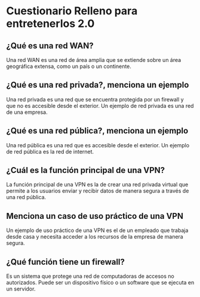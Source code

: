 # Cuestionario Relleno para entretenerlos 2.0

## ¿Qué es una red WAN?

Una red WAN es una red de área amplia que se extiende sobre un área geográfica extensa, como un país o un continente.

## ¿Qué es una red privada?, menciona un ejemplo

Una red privada es una red que se encuentra protegida por un firewall y que no es accesible desde el exterior. Un ejemplo de red privada es una red de una empresa.

## ¿Qué es una red pública?, menciona un ejemplo

Una red pública es una red que es accesible desde el exterior. Un ejemplo de red pública es la red de internet.

## ¿Cuál es la función principal de una VPN?

La función principal de una VPN es la de crear una red privada virtual que permite a los usuarios enviar y recibir datos de manera segura a través de una red pública.

## Menciona un caso de uso práctico de una VPN

Un ejemplo de uso práctico de una VPN es el de un empleado que trabaja desde casa y necesita acceder a los recursos de la empresa de manera segura.

## ¿Qué función tiene un firewall?

Es un sistema que protege una red de computadoras de accesos no autorizados. Puede ser un dispositivo físico o un software que se ejecuta en un servidor.
